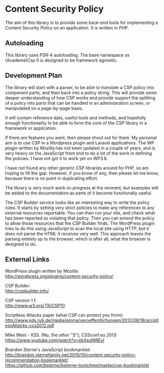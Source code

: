 Content Security Policy
=======================

The aim of this library is to provide some back-end tools for implementing
a Content Security Policy on an application. It is written in PHP.

Autoloading
-----------

This library uses PSR-4 autoloading. The base namespace as \Academe\Csp
It is designed to be framework agnostic.

Development Plan
----------------

The library will start with a parser, to be able to translate a CSP policy into
component parts, and then back into a policy string. This will provide some
deeper understanding of how CSP works and provide support the splitting of a policy
into parts that can be handled in an administration screen, or manipulated on
a page-by-page basis.

It will contain reference data, useful tools and methods, and hopefully enough
functionality to be able to form the core of the CSP library in a framework or
application.

If there are features you want, then please shout out for them. My personal aim
is to use CSP in a Wordpress plugin and Laravel applications. The WP plugin
written by Mozilla has not been updated in a couple of years, and is very heavy
on the JavaScript front end to do a lot of the work in defining the policies. I
have not got it to work yet on WP3.8.

I have not found any other generic CSP libraries around for PHP, so am hoping
to fill the gap. However, if you know of any, then please let me know,
because there is no point in duplicating effort.

The library is very much work-in-progress at the moment, but examples will be
added to the documentation as parts of it become functionally useful.

The CSP Builder service looks like an interesting way to write the policy rules.
It starts by setting very strict policies to make any references to
any external resources reportable. You can then run your site, and check what
has been reported as violating that policy. Then you can extend the policy to
allow those resources that the CSP Builder finds. The WordPress plugin tries to
do this using JavaScript to scan the local site using HTTP, but it does not
parse the HTML it receives very well. This approach leaves the parsing entirely
up to the browser, which is after all, what the browser is designed to do.

External Links
--------------

WordPress plugin written by Mozilla:  
http://wordpress.org/plugins/content-security-policy/

CSP Builder:  
http://cspbuilder.info/

CSP version 1.1:  
http://www.w3.org/TR/CSP11/

Scriptless Attacks paper (what CSP can protect you from):  
http://www.nds.rub.de/media/emma/veroeffentlichungen/2012/08/16/scriptlessAttacks-ccs2012.pdf

Mike West - XSS. (No, the _other_ "S"); CSSconf.eu 2013:  
https://www.youtube.com/watch?v=eb3suf4REyI

Brandon Sterne's JavaScript bookmarklet:  
http://brandon.sternefamily.net/2010/10/content-security-policy-recommendation-bookmarklet/  
https://github.com/bsterne/bsterne-tools/tree/master/csp-bookmarklet

